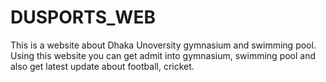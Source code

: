 # DUSPORTS_WEB
This is a website about Dhaka Unoversity gymnasium and swimming pool. Using this website you can get admit into gymnasium, swimming pool and also get latest update about football, cricket.

